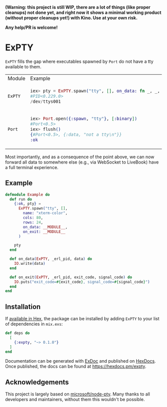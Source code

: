 **(Warning: this project is still WIP, there are a lot of things (like proper cleanups) not done yet, and right now it shows a minimal working product (without proper cleanups yet!) with Kino. Use at your own risk.**

**Any help/PR is welcome!**

# ExPTY

`ExPTY` fills the gap where executables spawned by `Port` do not have a tty available to them.

<table>
<tr>
<td> Module </td> <td> Example </td>
</tr>
<tr>
<td> <code>ExPTY</code> </td>
<td>

```elixir
iex> pty = ExPTY.spawn("tty", [], on_data: fn _, _, data -> IO.write(data) end)
#PID<0.229.0>
/dev/ttys001
```

</td>
</tr>
<tr>
<td> <code>Port</code> </td>
<td>

```elixir
iex> Port.open({:spawn, "tty"}, [:binary])
#Port<0.5>
iex> flush()
{#Port<0.5>, {:data, "not a tty\n"}}
:ok
```

</td>
</tr>
</table>

Most importantly, and as a consequence of the point above, we can now forward all data to somewhere else (e.g., via WebSocket to LiveBook) have a full terminal experience.

## Example

```elixir
defmodule Example do  
  def run do
    {:ok, pty} =
      ExPTY.spawn("tty", [],
        name: "xterm-color",
        cols: 80,
        rows: 24,
        on_data: __MODULE__,
        on_exit: __MODULE__
      )

    pty
  end

  def on_data(ExPTY, _erl_pid, data) do
    IO.write(data)
  end

  def on_exit(ExPTY, _erl_pid, exit_code, signal_code) do
    IO.puts("exit_code=#{exit_code}, signal_code=#{signal_code}")
  end
end
```

## Installation

If [available in Hex](https://hex.pm/docs/publish), the package can be installed
by adding `ExPTY` to your list of dependencies in `mix.exs`:

```elixir
def deps do
  [
    {:expty, "~> 0.1.0"}
  ]
end
```

Documentation can be generated with [ExDoc](https://github.com/elixir-lang/ex_doc)
and published on [HexDocs](https://hexdocs.pm). Once published, the docs can
be found at <https://hexdocs.pm/expty>.

## Acknowledgements

This project is largely based on [microsoft/node-pty](https://github.com/microsoft/node-pty). Many thanks to all developers and maintainers, without them this wouldn't be possible.
